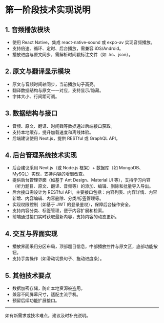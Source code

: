 # 第一阶段技术实现说明

## 1. 音频播放模块
- 使用 React Native，集成 react-native-sound 或 expo-av 实现音频播放。
- 支持倍速、循环、定时、后台播放，需兼容 iOS/Android。
- 播放进度与原文同步，需解析时间戳标注文件（如 .lrc、json）。

## 2. 原文与翻译显示模块
- 原文与音频时间轴同步，当前播放句子高亮。
- 翻译数据结构与原文一一对应，支持显示/隐藏。
- 字体大小、行间距可调。

## 3. 数据结构与接口
- 音频、原文、翻译、时间戳等数据通过后端接口获取。
- 支持本地缓存，提升加载速度和离线体验。
- 后端建议使用 Next.js，提供 RESTful 或 GraphQL API。

## 4. 后台管理系统技术实现
- 后台建议采用 Next.js（或 Node.js 框架）+ 数据库（如 MongoDB、MySQL）实现，支持内容的增删改查。
- 提供后台管理界面（如基于 Ant Design、Material UI 等），支持学习内容（听力题目、原文、翻译、音频等）的添加、编辑、删除和批量导入导出。
- 后台接口需设计为 RESTful API，主要接口包括：内容列表、内容详情、内容新增、内容编辑、内容删除、分类/标签管理等。
- 实现权限控制（如基于 JWT 的登录鉴权），保障后台操作安全。
- 支持内容分类、标签管理，便于内容扩展和检索。
- 前端通过接口实时获取最新内容，支持内容的动态更新。

## 4. 交互与界面实现
- 播放界面采用分区布局，顶部题目信息，中部播放控件与原文区，底部功能按钮。
- 支持手势操作（如滑动切换句子、拖动进度条）。

## 5. 其他技术要点
- 数据加密存储，防止本地资源被盗用。
- 兼容不同屏幕尺寸，适配主流手机。
- 预留后续功能扩展接口。

---
如有新需求或技术难点，建议及时补充说明。